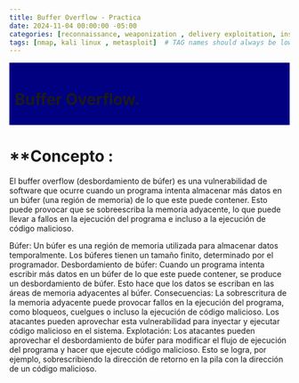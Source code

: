 ```yaml
---
title: Buffer Overflow - Practica 
date: 2024-11-04 00:00:00 -05:00
categories: [reconnaissance, weaponization , delivery exploitation, installation , actions on object, Conclusions]
tags: [nmap, kali linux , metasploit]  # TAG names should always be lowercase
---
```

<!DOCTYPE html>
<html>
<head>
  <title>Tarea</title>
  <style>
    .container {
      width: 100%;
      background-color: #000080; /* Color azul marino */
      padding: 10px;
      box-sizing: border-box;
    }
    
    .title {
      font-size: 24px;
      color: #FFFFFF; /* Color blanco */
      margin: 0;
    }
  </style>
</head>
<body>
  <div class="container">
    <h1 class="title">Buffer Overflow.</h1>
  </div>
</body>
</html>

# **Concepto : 
El buffer overflow (desbordamiento de búfer) es una vulnerabilidad de software que ocurre cuando un programa intenta almacenar más datos en un búfer (una región de memoria) de lo que este puede contener. Esto puede provocar que se sobreescriba la memoria adyacente, lo que puede llevar a fallos en la ejecución del programa e incluso a la ejecución de código malicioso.

Búfer:
Un búfer es una región de memoria utilizada para almacenar datos temporalmente.
Los búferes tienen un tamaño finito, determinado por el programador.
Desbordamiento de búfer:
Cuando un programa intenta escribir más datos en un búfer de lo que este puede contener, se produce un desbordamiento de búfer.
Esto hace que los datos se escriban en las áreas de memoria adyacentes al búfer.
Consecuencias:
La sobrescritura de la memoria adyacente puede provocar fallos en la ejecución del programa, como bloqueos, cuelgues o incluso la ejecución de código malicioso.
Los atacantes pueden aprovechar esta vulnerabilidad para inyectar y ejecutar código malicioso en el sistema.
Explotación:
Los atacantes pueden aprovechar el desbordamiento de búfer para modificar el flujo de ejecución del programa y hacer que ejecute código malicioso.
Esto se logra, por ejemplo, sobrescribiendo la dirección de retorno en la pila con la dirección de un código malicioso.
